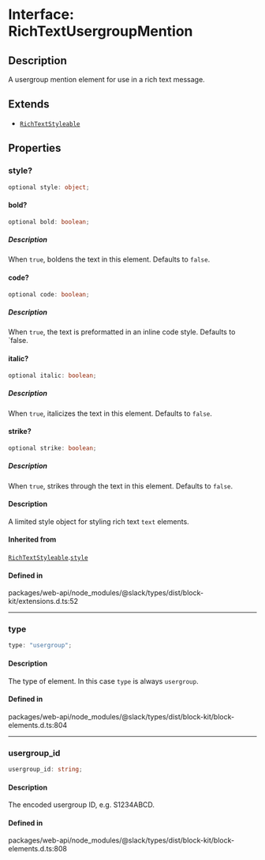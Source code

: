 # Interface: RichTextUsergroupMention

## Description

A usergroup mention element for use in a rich text message.

## Extends

- [`RichTextStyleable`](RichTextStyleable.md)

## Properties

### style?

```ts
optional style: object;
```

#### bold?

```ts
optional bold: boolean;
```

##### Description

When `true`, boldens the text in this element. Defaults to `false`.

#### code?

```ts
optional code: boolean;
```

##### Description

When `true`, the text is preformatted in an inline code style. Defaults to `false.

#### italic?

```ts
optional italic: boolean;
```

##### Description

When `true`, italicizes the text in this element. Defaults to `false`.

#### strike?

```ts
optional strike: boolean;
```

##### Description

When `true`, strikes through the text in this element. Defaults to `false`.

#### Description

A limited style object for styling rich text `text` elements.

#### Inherited from

[`RichTextStyleable`](RichTextStyleable.md).[`style`](RichTextStyleable.md#style)

#### Defined in

packages/web-api/node\_modules/@slack/types/dist/block-kit/extensions.d.ts:52

***

### type

```ts
type: "usergroup";
```

#### Description

The type of element. In this case `type` is always `usergroup`.

#### Defined in

packages/web-api/node\_modules/@slack/types/dist/block-kit/block-elements.d.ts:804

***

### usergroup\_id

```ts
usergroup_id: string;
```

#### Description

The encoded usergroup ID, e.g. S1234ABCD.

#### Defined in

packages/web-api/node\_modules/@slack/types/dist/block-kit/block-elements.d.ts:808
